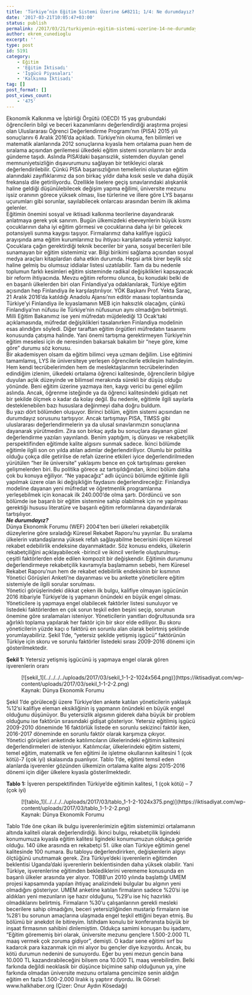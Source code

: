 ```yaml
---
title: 'Türkiye’nin Eğitim Sistemi Üzerine &#8211; 1/4: Ne durumdayız?'
date: '2017-03-21T10:05:47+03:00'
status: publish
permalink: /2017/03/21/turkiyenin-egitim-sistemi-uzerine-14-ne-durumdayiz
author: ekrem_cunedioglu
excerpt: ''
type: post
id: 5191
category:
    - Eğitim
    - 'Eğitim İktisadı'
    - 'İşgücü Piyasaları'
    - 'Kalkınma İktisadı'
tag: []
post_format: []
post_views_count:
    - '475'
---
```

Ekonomik Kalkınma ve İşbirliği Örgütü (OECD) 15 yaş grubundaki öğrencilerin bilgi ve beceri kazanımlarını değerlendirdiği araştırma projesi olan Uluslararası Öğrenci Değerlendirme Programı’nın (PISA) 2015 yılı sonuçlarını 6 Aralık 2016’da açıkladı. Türkiye’nin okuma, fen bilimleri ve matematik alanlarında 2012 sonuçlarına kıyasla hem ortalama puan hem de sıralama açısından gerilemesi ülkedeki eğitim sistemi sorunlarını bir anda gündeme taşıdı. Aslında PISA’daki başarısızlık, sistemden duyulan genel memnuniyetsizliğin dışavurumunu sağlayan bir tetikleyici olarak değerlendirilebilir. Çünkü PISA başarısızlığının temellerini oluşturan eğitim alanındaki zayıflıklarımız da son birkaç yıldır daha kısık sesle ve daha düşük frekansla dile getiriliyordu. Özellikle liselere geçiş sınavlarındaki alışkanlık haline geldiği düşünülebilecek değişim yapma eğilimi, üniversite mezunu işsiz oranının görece yüksek olması, lise türlerine ve illere göre LYS başarısı uçurumları gibi sorunlar, sayılabilecek onlarcası arasından benim ilk aklıma gelenler.  
Eğitimin önemini sosyal ve iktisadi kalkınma teorilerine dayandırarak anlatmaya gerek yok sanırım. Bugün ülkemizdeki ebeveynlerin büyük kısmı çocuklarının daha iyi eğitim görmesi ve çocuklarına daha iyi bir gelecek potansiyeli sunma kaygısı taşıyor. Firmalarımız daha kalifiye işgücü arayışında ama eğitim kurumlarımız bu ihtiyacı karşılamada yetersiz kalıyor. Çocuklara çağın gerektirdiği teknik beceriler bir yana, sosyal becerileri bile sunamayan bir eğitim sistemimiz var. Bilgi birikimi sağlama açısından sosyal medya araçları kitaplardan daha etkin durumda. Hepsi artık birer beylik söz haline gelmiş bu olumsuz iddialar listesi uzatılabilir. Tam da bu nedenle toplumun farklı kesimleri eğitim sisteminde radikal değişiklikleri kapsayacak bir reform ihtiyacında. Mevzu eğitim reformu olunca, bu konudaki belki de en başarılı ülkelerden biri olan Finlandiya’ya odaklanılarak, Türkiye eğitim açısından hep Finlandiya ile karşılaştırılıyor. YÖK Başkanı Prof. Yekta Saraç, 21 Aralık 2016’da katıldığı Anadolu Ajansı’nın editör masası toplantısında Türkiye’yi Finlandiya ile kıyaslamanın MEB için haksızlık olacağını, çünkü Finlandiya’nın nüfusu ile Türkiye’nin nüfusunun aynı olmadığını belirtmişti. Milli Eğitim Bakanımız ise yeni müfredatı müjdelediği 13 Ocak’taki açıklamasında, müfredat değişiklikleri tasalanırken Finlandiya modelinin esas alındığını söyledi. Diğer taraftan eğitim örgütleri müfredatın tasarımı konusunda çatışma halinde. Yani önemi tartışma gerektirmeyen Türkiye’nin eğitim meselesi için de neresinden bakarsak bakalım bir “neye göre, kime göre” durumu söz konusu.  
Bir akademisyen olsam da eğitim bilimci veya uzmanı değilim. Lise eğitimini tamamlamış, LYS ile üniversiteye yerleşen öğrencilerle etkileşim halindeyim. Hem kendi tecrübelerimden hem de meslektaşlarımın tecrübelerinden edindiğim izlenim, ülkedeki ortalama öğrenci kalitesinde, öğrencilerin bilgiye duyulan açlık düzeyinde ve bilimsel merakında sürekli bir düşüş olduğu yönünde. Beni eğitim üzerine yazmaya iten, kaygı verici bu genel eğilim aslında. Ancak, öğrenme isteğinde ya da öğrenci kalitesindeki gidişatı net bir şekilde ölçmek o kadar da kolay değil. Bu nedenle, eğitimle ilgili sayılarla desteklenebilen bazı hususlara değinmeyi daha doğru buldum.  
Bu yazı dört bölümden oluşuyor. Birinci bölüm, eğitim sistemi açısından ne durumdayız sorusunu tartışıyor. Ancak tartışmayı PISA, TIMSS gibi uluslararası değerlendirmelerin ya da ulusal sınavlarımızın sonuçlarına dayanarak yürütmedim. Zira son birkaç ayda bu sonuçlara dayanan güzel değerlendirme yazıları yayınlandı. Benim yaptığım, iş dünyası ve rekabetçilik perspektifinden eğitimde kalite algısını sunmak sadece. İkinci bölümde eğitimle ilgili son on yılda atılan adımlar değerlendiriliyor. Olumlu bir politika olduğu çokça dile getirilse de refah üzerine etkileri iyice değerlendirilmeden yürütülen “her ile üniversite” yaklaşımı bence en çok tartışılması gereken gelişmelerden biri. Bu politika görece az tartışıldığından, ikinci bölüm daha çok bu konuya eğiliyor. “Ne yapacağız” adlı üçüncü bölümde eğitimle ilgili yapılmak üzere olan iki değişikliğin faydasını değerlendireceğiz: Finlandiya modeline dayanan yeni müfredat ve öğretmenlik programlarına yerleşebilmek için konacak ilk 240.000’de olma şartı. Dördüncü ve son bölümde ise başarılı bir eğitim sistemine sahip olabilmek için ne yapılması gerektiği hususu literatüre ve başarılı eğitim reformlarına dayandırılarak tartışılıyor.  
***Ne durumdayız?***  
Dünya Ekonomik Forumu (WEF) 2004’ten beri ülkeleri rekabetçilik düzeylerine göre sıraladığı Küresel Rekabet Raporu’nu yayınlar. Bu sıralama ülkelerin vatandaşlarına yüksek refah sağlayabilme becerisini ölçen küresel rekabet edebilirlik endeksine dayanmaktadır. Söz konusu endeks, ülkelerin rekabetçiliğini açıklayabilecek -birincil ve ikincil verilerle oluşturulmuş- çeşitli faktörlerden elde edilen kompozit bir değişkendir. Eğitimin durumunu değerlendirmeye rekabetçilik kavramıyla başlamamın sebebi, hem Küresel Rekabet Raporu’nun hem de rekabet edebilirlik endeksinin bir kısmının Yönetici Görüşleri Anketi’ne dayanması ve bu ankette yöneticilere eğitim sistemiyle de ilgili sorular sorulması.  
Yönetici görüşlerindeki dikkat çeken ilk bulgu, kalifiye olmayan işgücünün 2016 itibariyle Türkiye’de iş yapmanın önündeki en büyük engel olması. Yöneticilere iş yapmaya engel olabilecek faktörler listesi sunuluyor ve listedeki faktörlerden en çok sorun teşkil eden beşini seçip, sorunun önemine göre sıralamaları isteniyor. Yöneticilerin yanıtları doğrultusunda sıra ağırlıklı toplama yapılarak her faktör için bir skor elde ediliyor. Bu skoru yöneticilerin yüzde kaçı o faktörü en sorunlu alan olarak belirtmiş şeklinde yorumlayabiliriz. Şekil 1’de, “yetersiz şekilde yetişmiş işgücü” faktörünün Türkiye için skoru ve sorunlu faktörler listedeki sırası 2009-2016 dönemi için gösterilmektedir.

**Şekil 1:** Yetersiz yetişmiş işgücünü iş yapmaya engel olarak gören işverenlerin oranı

<figure aria-describedby="caption-attachment-5193" class="wp-caption aligncenter" id="attachment_5193" style="width: 628px">[![sekil_1](../../../../uploads/2017/03/sekil_1-1-2-1024x564.png)](https://iktisadiyat.com/wp-content/uploads/2017/03/sekil_1-1-2-2.png)<figcaption class="wp-caption-text" id="caption-attachment-5193">Kaynak: Dünya Ekonomik Forumu</figcaption></figure>  
   
Şekil 1’de görüleceği üzere Türkiye’den ankete katılan yöneticilerin yaklaşık %12’si kalifiye eleman eksikliğinin iş yapmanın önündeki en büyük engel olduğunu düşünüyor. Bu yetersizlik algısının giderek daha büyük bir problem olduğunu ise faktörün sırasındaki gidişat gösteriyor. Yetersiz eğitilmiş işgücü 2009-2010 döneminde 16 faktörlük listede en sorunlu sekizinci faktör iken, 2016-2017 döneminde en sorunlu faktör olarak karşımıza çıkıyor.  
Yönetici görüşleri anketinde katılımcıların ülkelerindeki eğitimin kalitesini değerlendirmeleri de isteniyor. Katılımcılar, ülkelerindeki eğitim sistemi, temel eğitim, matematik ve fen eğitimi ile işletme okullarının kalitesini 1 (çok kötü)-7 (çok iyi) skalasında puanlıyor. Tablo 1’de, eğitimi temsil eden alanlarda işverenler gözünden ülkemizin ortalama kalite algısı 2015-2016 dönemi için diğer ülkelere kıyasla gösterilmektedir.

**Tablo 1:** İşveren perspektifinden Türkiye’de eğitimin kalitesi, 1 (çok kötü) – 7 (çok iyi)

<figure aria-describedby="caption-attachment-5194" class="wp-caption aligncenter" id="attachment_5194" style="width: 628px">[![tablo_1](../../../../uploads/2017/03/tablo_1-1-2-1024x375.png)](https://iktisadiyat.com/wp-content/uploads/2017/03/tablo_1-1-2-2.png)<figcaption class="wp-caption-text" id="caption-attachment-5194">Kaynak: Dünya Ekonomik Forumu</figcaption></figure>  
Tablo 1’de öne çıkan ilk bulgu işverenlerimizin eğitim sistemimizi ortalamanın altında kaliteli olarak değerlendirdiği. İkinci bulgu, rekabetçilik ligindeki konumumuza kıyasla eğitim kalitesi ligindeki konumumuzun oldukça geride olduğu. 140 ülke arasında en rekabetçi 51. ülke olan Türkiye eğitimin genel kalitesinde 100 numara. Bu tabloyu değerlendirirken, değişkenlerin algıyı ölçtüğünü unutmamak gerek. Zira Türkiye’deki işverenlerin eğitimden beklentisi Uganda’daki işverenlerin beklentisinden daha yüksek olabilir. Yani Türkiye, işverenlerine eğitimden beklediklerini verememe konusunda en başarılı ülkeler arasında yer alıyor.  
TOBB’un 2010 yılında başlattığı UMEM projesi kapsamında yapılan ihtiyaç analizindeki bulgular bu algının yeni olmadığını gösteriyor. UMEM anketine katılan firmaların sadece %20’si işe aldıkları yeni mezunların işe hazır olduğunu, %29’u ise hiç hazırlıklı olmadıklarını belirtmiş. Firmaların %30’u çalışanlarının gerekli mesleki becerilere sahip olmadığını, beceri yetersizliğinden mustarip firmaların ise %28’i bu sorunun amaçlarına ulaşmada engel teşkil ettiğini beyan etmiş.  
Bu bölümü bir anekdot ile bitireyim. İstihdam konulu bir konferansta büyük bir inşaat firmasının sahibini dinlemiştim. Oldukça samimi konuşan bu işadamı, “Eğitim görememiş biri olarak, üniversite mezunu gençlere 1.500-2.000 TL maaş vermek çok zoruma gidiyor”, demişti. O kadar sene eğitimi sırf bu kadarcık para kazanmak için mi alıyor bu gençler diye kızıyordu. Ancak, bu kötü durumun nedenini de sunuyordu. Eğer bu yeni mezun gencin bana 10.000 TL kazandırabileceğini bilsem ona 10.000 TL maaş verebilirdim. Belki farkında değildi neoklasik bir düşünce biçimine sahip olduğunun ya, yine farkında olmadan üniversite mezunu ortalama gencimize senin aldığın eğitim en fazla 1.500-2.000 liralık iş yaptırır diyordu.  
İlk Görsel: www.halkhaber.org (Çizer: Onur Aydın Kösedağı)